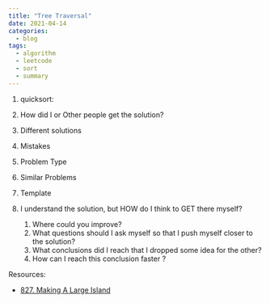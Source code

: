 ```yaml
---
title: "Tree Traversal"
date: 2021-04-14
categories:
  - blog
tags:
  - algorithm
  - leetcode
  - sort
  - summary
---
```


1. quicksort:


2. How did I or Other people get the solution? 

3. Different solutions


4. Mistakes

5. Problem Type
    
6. Similar Problems

7. Template

8. I understand the solution, but HOW do I think to GET there myself?
    1. Where could you improve?
    2. What questions should I ask myself so that I push myself closer to the solution? 
    3. What conclusions did I reach that I dropped some idea for the other?
    4. How can I reach this conclusion faster ?
    



Resources:
* [827. Making A Large Island][LeetCode Link]


[LeetCode Link]: https://leetcode.com/problems/making-a-large-island/